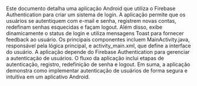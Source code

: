 Este documento detalha uma aplicação Android que utiliza o Firebase Authentication para criar um sistema de login. A aplicação permite que os usuários se autentiquem com e-mail e senha, registrem novas contas, redefinam senhas esquecidas e façam logout. Além disso, exibe dinamicamente o status de login e utiliza mensagens Toast para fornecer feedback ao usuário. Os principais componentes incluem MainActivity.java, responsável pela lógica principal, e activity_main.xml, que define a interface do usuário. A aplicação depende do Firebase Authentication para gerenciar a autenticação de usuários. O fluxo da aplicação inclui etapas de autenticação, registro, redefinição de senha e logout. Em suma, a aplicação demonstra como implementar autenticação de usuários de forma segura e intuitiva em um aplicativo Android.

